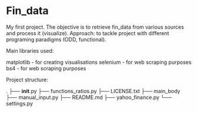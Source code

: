 # Fin_data
My first project. The objective is to retrieve fin_data from various sources and process it (visualize).
Approach: to tackle project with different programing paradigms (ODD, functional).


Main libraries used:

matplotlib - for creating visualisations
selenium - for web scraping purposes
bs4 - for web scraping purposes

Project structure:

.
├── __init__.py
├── functions_ratios.py
├── LICENSE.txt
├── main_body
├── manual_input.py
├── README.md
├── yahoo_finance.py
└── settings.py
